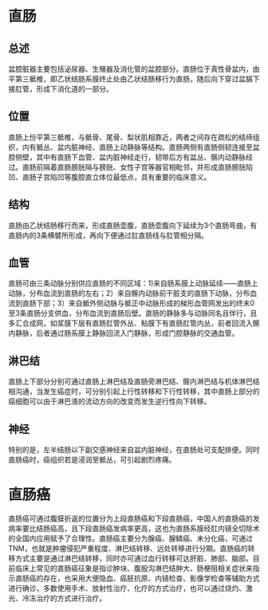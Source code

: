 <!--
Author: GeorgeZhao
Email: 2018221138@email.szu.edu.cn
Description: 局部解剖学实验基础知识部分
-->
# 直肠
## 总述
盆腔脏器主要包括泌尿器、生殖器及消化管的盆腔部分。直肠位于真性骨盆内，由平第三骶椎，即乙状结肠系膜终止处由乙状结肠移行为直肠，随后向下穿过盆膈下接肛管，形成下消化道的一部分。
## 位置
直肠上份平第三骶椎，与骶骨、尾骨、梨状肌相靠近，两者之间存在疏松的结缔组织，内有骶丛、盆内脏神经、直肠上动静脉等结构。直肠两侧有直肠侧韧连接至盆腔侧壁，其中有直肠下血管、盆内脏神经走行，韧带后方有盆丛、髂内动静脉经过。直肠前隔着直肠膀胱隔与膀胱、女性子宫等器官相毗邻，并形成直肠膀胱陷凹、直肠子宫陷凹等腹腔直立体位最低点，具有重要的临床意义。
## 结构
直肠由乙状结肠移行而来，形成直肠壶腹，直肠壶腹向下延续为3个直肠弯曲，有直肠内的3条横襞所形成，再向下便通过肛直肠线与肛管相分隔。
## 血管
直肠可由三条动脉分别供应直肠的不同区域：1)来自肠系膜上动脉延续——直肠上动脉，分布血流到直肠的左右；2）来自髂内动脉前干脏支的直肠下动脉，分布血流到直肠下部；3）来自骶外侧动脉与骶正中动脉形成的梯形血管网发出的终末0至3条直肠分支供血，分布血流到直肠后壁。直肠的静脉多与动脉同名且伴行，且多汇合成网，如浆膜下层有直肠肛管外丛、粘膜下有直肠肛管内丛，前者回流入髂内静脉，后者通过肠系膜上静脉回流入门静脉，形成门腔静脉的交通血管。
## 淋巴结
直肠上下部分分别可通过直肠上淋巴结及直肠旁淋巴结、髂内淋巴结与机体淋巴结相沟通，当发生癌症时，可分别引起上行性转移和下行性转移，其中直肠上部分的癌细胞可以由于淋巴液的流动方向的改变而发生逆行性向下转移。
## 神经
特别的是，左半结肠以下副交感神经来自盆内脏神经，在直肠处可支配排便。同时直肠癌时，癌组织若是浸润至骶丛，可引起剧烈疼痛。

# 直肠癌
直肠癌可通过腹膜折返的位置分为上段直肠癌和下段直肠癌，中国人的直肠癌的发病率要比结肠癌高，且下段直肠癌发病率更高，这也为直肠系膜经肛内镜全切除术的全国内应用赋予了合理性。直肠癌主要分为腺癌、腺鳞癌、未分化癌，可通过TNM，也就是肿瘤侵犯严重程度、淋巴结转移、远处转移进行分期。直肠癌的转移方式主要是通过淋巴结转移，同时亦可通过血行转移可达肝脏、肺部、脑部。目前临床上常见的直肠癌征象是指诊肿块、腹股沟淋巴结肿大、肠梗阻相关症状来指示直肠癌的存在，也采用大便隐血、癌胚抗原、内镜检查、影像学检查等辅助方式进行确诊，多数使用手术、放射性治疗、化疗的方式治疗，也可以通过烧灼、激光、冷冻治疗的方式进行治疗。